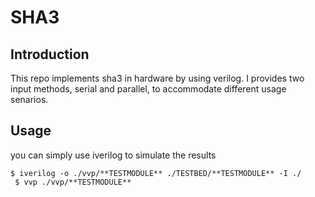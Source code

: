 # SHA3

## Introduction
This repo implements sha3 in hardware by using verilog.
I provides two input methods, serial and parallel, to accommodate different usage senarios. 


## Usage
you can simply use iverilog to simulate the results

```
$ iverilog -o ./vvp/**TESTMODULE** ./TESTBED/**TESTMODULE** -I ./
 $ vvp ./vvp/**TESTMODULE**
```
